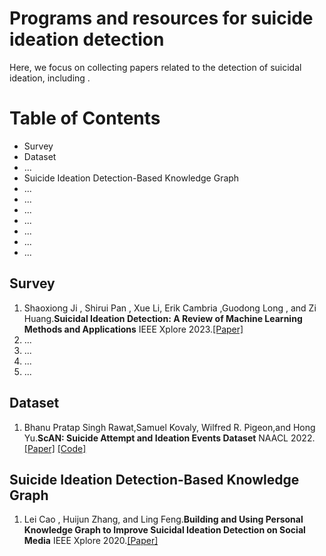 # Programs and resources for suicide ideation detection
Here, we focus on collecting papers related to the detection of suicidal ideation, including .
# Table of Contents
* Survey  
* Dataset  
* ...
* Suicide Ideation Detection-Based Knowledge Graph
* ...
* ...
* ...
* ...
* ...
* ...
* ...
## Survey  
1. Shaoxiong Ji , Shirui Pan , Xue Li, Erik Cambria ,Guodong Long , and Zi Huang.**Suicidal Ideation Detection: A Review of Machine Learning Methods and Applications** IEEE Xplore 2023.[[Paper]](https://arxiv.org/abs/1910.12611)
2. ...
3. ...
4. ...
5. ...
## Dataset
1. Bhanu Pratap Singh Rawat,Samuel Kovaly, Wilfred R. Pigeon,and Hong Yu.**ScAN: Suicide Attempt and Ideation Events Dataset** NAACL 2022.[[Paper]](https://aclanthology.org/2022.naacl-main.75)  [[Code]](https://github.com/bsinghpratap/scan)
## Suicide Ideation Detection-Based Knowledge Graph
1. Lei Cao , Huijun Zhang, and Ling Feng.**Building and Using Personal Knowledge Graph to Improve Suicidal Ideation Detection on Social Media** IEEE Xplore 2020.[[Paper]](https://ieeexplore.ieee.org/document/9308975)
